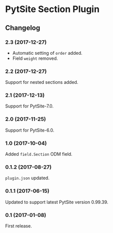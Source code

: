 # PytSite Section Plugin


## Changelog


### 2.3 (2017-12-27)

- Automatic setting of `order` added.
- Field `weight` removed.


### 2.2 (2017-12-27)

Support for nested sections added.


### 2.1 (2017-12-13)

Support for PytSite-7.0.


### 2.0 (2017-11-25)

Support for PytSite-6.0.


### 1.0 (2017-10-04)

Added `field.Section` ODM field.


### 0.1.2 (2017-08-27)

`plugin.json` updated.


### 0.1.1 (2017-06-15)

Updated to support latest PytSite version 0.99.39.


### 0.1 (2017-01-08)

First release.
